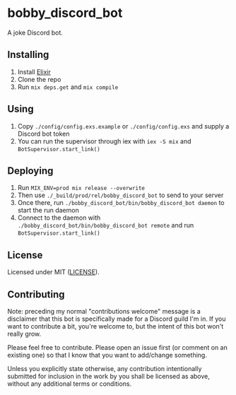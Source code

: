 # bobby_discord_bot

A joke Discord bot.

## Installing

1. Install [Elixir](https://elixir-lang.org/)
1. Clone the repo
1. Run `mix deps.get` and `mix compile`

## Using

1. Copy `./config/config.exs.example` or `./config/config.exs` and supply a Discord bot token
1. You can run the supervisor through iex with `iex -S mix` and `BotSupervisor.start_link()`

## Deploying

1. Run `MIX_ENV=prod mix release --overwrite`
1. Then use `./_build/prod/rel/bobby_discord_bot` to send to your server
1. Once there, run `./bobby_discord_bot/bin/bobby_discord_bot daemon` to start the run daemon
1. Connect to the daemon with `./bobby_discord_bot/bin/bobby_discord_bot remote` and run `BotSupervisor.start_link()`

## License

Licensed under MIT ([LICENSE](LICENSE)).

## Contributing

Note: preceding my normal "contributions welcome" message is a disclaimer that this bot is specifically made for a Discord guild I'm in. If you want to contribute a bit, you're welcome to, but the intent of this bot won't really grow.

Please feel free to contribute. Please open an issue first (or comment on an existing one) so that I know that you want to add/change something.

Unless you explicitly state otherwise, any contribution intentionally submitted for inclusion in the work by you shall be licensed as above, without any additional terms or conditions.
